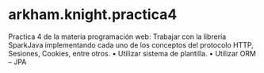 # arkham.knight.practica4
Practica 4 de la materia programación web: Trabajar con la librería SparkJava implementando cada uno de los
conceptos del protocolo HTTP, Sesiones, Cookies, entre otros.
• Utilizar sistema de plantilla.
• Utilizar ORM – JPA
